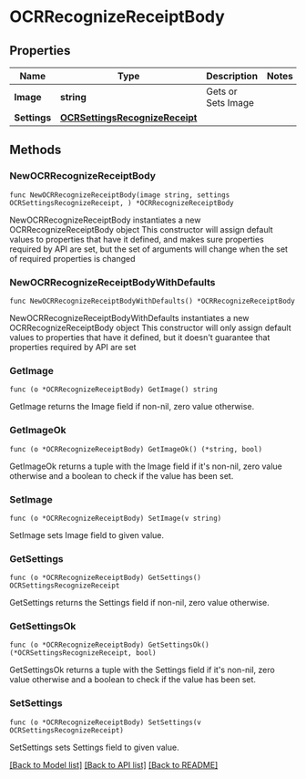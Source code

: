 # OCRRecognizeReceiptBody

## Properties

Name | Type | Description | Notes
------------ | ------------- | ------------- | -------------
**Image** | **string** | Gets or Sets Image | 
**Settings** | [**OCRSettingsRecognizeReceipt**](OCRSettingsRecognizeReceipt.md) |  | 

## Methods

### NewOCRRecognizeReceiptBody

`func NewOCRRecognizeReceiptBody(image string, settings OCRSettingsRecognizeReceipt, ) *OCRRecognizeReceiptBody`

NewOCRRecognizeReceiptBody instantiates a new OCRRecognizeReceiptBody object
This constructor will assign default values to properties that have it defined,
and makes sure properties required by API are set, but the set of arguments
will change when the set of required properties is changed

### NewOCRRecognizeReceiptBodyWithDefaults

`func NewOCRRecognizeReceiptBodyWithDefaults() *OCRRecognizeReceiptBody`

NewOCRRecognizeReceiptBodyWithDefaults instantiates a new OCRRecognizeReceiptBody object
This constructor will only assign default values to properties that have it defined,
but it doesn't guarantee that properties required by API are set

### GetImage

`func (o *OCRRecognizeReceiptBody) GetImage() string`

GetImage returns the Image field if non-nil, zero value otherwise.

### GetImageOk

`func (o *OCRRecognizeReceiptBody) GetImageOk() (*string, bool)`

GetImageOk returns a tuple with the Image field if it's non-nil, zero value otherwise
and a boolean to check if the value has been set.

### SetImage

`func (o *OCRRecognizeReceiptBody) SetImage(v string)`

SetImage sets Image field to given value.


### GetSettings

`func (o *OCRRecognizeReceiptBody) GetSettings() OCRSettingsRecognizeReceipt`

GetSettings returns the Settings field if non-nil, zero value otherwise.

### GetSettingsOk

`func (o *OCRRecognizeReceiptBody) GetSettingsOk() (*OCRSettingsRecognizeReceipt, bool)`

GetSettingsOk returns a tuple with the Settings field if it's non-nil, zero value otherwise
and a boolean to check if the value has been set.

### SetSettings

`func (o *OCRRecognizeReceiptBody) SetSettings(v OCRSettingsRecognizeReceipt)`

SetSettings sets Settings field to given value.



[[Back to Model list]](../README.md#documentation-for-models) [[Back to API list]](../README.md#documentation-for-api-endpoints) [[Back to README]](../README.md)


